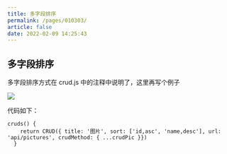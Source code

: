 ```yaml
---
title: 多字段排序
permalink: /pages/010303/
article: false
date: 2022-02-09 14:25:43
---
```


## 多字段排序
多字段排序方式在 crud.js 中的注释中说明了，这里再写个例子

![](/images/2020/06/25/20200606142345.jpg)

代码如下：

```vue
cruds() {
    return CRUD({ title: '图片', sort: ['id,asc', 'name,desc'], url: 'api/pictures', crudMethod: { ...crudPic }})
  }
```

<Vssue :title="$title" />
